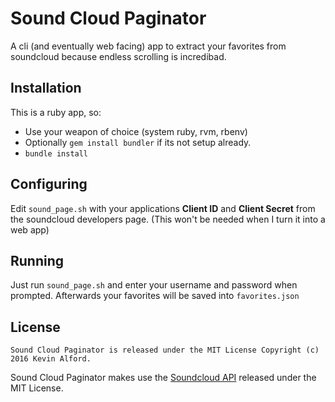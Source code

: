 Sound Cloud Paginator
=====================

A cli (and eventually web facing) app to extract your favorites from soundcloud because endless scrolling is incredibad.

Installation
------------

This is a ruby app, so:

* Use your weapon of choice (system ruby, rvm, rbenv)
* Optionally `gem install bundler` if its not setup already.
* `bundle install`

Configuring
-----------

Edit `sound_page.sh` with your applications **Client ID** and **Client Secret** from the soundcloud developers page. (This won't be needed when I turn it into a web app)

Running
-------

Just run `sound_page.sh` and enter your username and password when prompted. Afterwards your favorites will be saved into `favorites.json`

License
-------

    Sound Cloud Paginator is released under the MIT License Copyright (c) 2016 Kevin Alford.

Sound Cloud Paginator makes use the [Soundcloud API](https://github.com/soundcloud/soundcloud-ruby) released under the MIT License.
